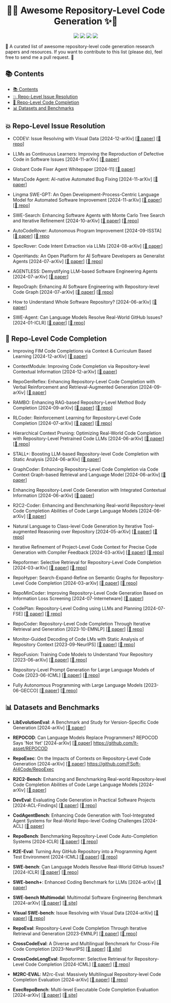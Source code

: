 <h1 align="center">🤖✨ Awesome Repository-Level Code Generation ✨🤖</h1>

<p align="center">
  <a href="https://awesome.re"><img src="https://awesome.re/badge.svg"></a>
  <img src="https://img.shields.io/github/stars/YerbaPage/Awesome-Repo-Level-Code-Generation?color=yellow&label=⭐ Stars">
  <img src="https://img.shields.io/badge/PRs-Welcome-red">
  <img src="https://img.shields.io/github/last-commit/YerbaPage/Awesome-Repo-Level-Code-Generation?label=⏰ Last%20Commit">
</p>

🌟 A curated list of awesome repository-level code generation research papers and resources. If you want to contribute to this list (please do), feel free to send me a pull request. 🚀

## 📚 Contents

- [📚 Contents](#-contents)
- [💥 Repo-Level Issue Resolution](#-repo-level-issue-resolution)
- [🤖 Repo-Level Code Completion](#-repo-level-code-completion)
- [📊 Datasets and Benchmarks](#-datasets-and-benchmarks)

## 💥 Repo-Level Issue Resolution

- CODEV: Issue Resolving with Visual Data [2024-12-arXiv] [[📄 paper](https://arxiv.org/pdf/2412.17315)] [[🔗 repo](https://github.com/luolin101/CodeV)]

- LLMs as Continuous Learners: Improving the Reproduction of Defective Code in Software Issues [2024-11-arXiv] [[📄 paper](https://arxiv.org/pdf/2411.13941)]

- Globant Code Fixer Agent Whitepaper [2024-11] [[📄 paper](https://ai.globant.com/wp-content/uploads/2024/11/Whitepaper-Globant-Code-Fixer-Agent.pdf)]

- MarsCode Agent: AI-native Automated Bug Fixing [2024-11-arXiv] [[📄 paper](https://arxiv.org/html/2411.10213v1)]

- Lingma SWE-GPT: An Open Development-Process-Centric Language Model for Automated Software Improvement [2024-11-arXiv] [[📄 paper](https://arxiv.org/html/2411.00622v1)] [[🔗 repo](https://github.com/LingmaTongyi/Lingma-SWE-GPT)]

- SWE-Search: Enhancing Software Agents with Monte Carlo Tree Search and Iterative Refinement [2024-10-arXiv] [[📄 paper](https://arxiv.org/pdf/2410.20285)] [[🔗 repo](https://github.com/aorwall/moatless-tree-search)]

- AutoCodeRover: Autonomous Program Improvement [2024-09-ISSTA] [[📄 paper](https://dl.acm.org/doi/10.1145/3650212.3680384)] [[🔗 repo](https://github.com/nus-apr/auto-code-rover)

- SpecRover: Code Intent Extraction via LLMs [2024-08-arXiv] [[📄 paper](https://arxiv.org/abs/2408.02232)]

- OpenHands: An Open Platform for AI Software Developers as Generalist Agents [2024-07-arXiv] [[📄 paper](https://arxiv.org/abs/2407.16741)] [[🔗 repo](https://github.com/All-Hands-AI/OpenHands)]

- AGENTLESS: Demystifying LLM-based Software Engineering Agents [2024-07-arXiv] [[📄 paper](https://arxiv.org/abs/2407.01489)]

- RepoGraph: Enhancing AI Software Engineering with Repository-level Code Graph [2024-07-arXiv] [[📄 paper](https://arxiv.org/abs/2407.01489)] [[🔗 repo](https://github.com/ozyyshr/RepoGraph)]

- How to Understand Whole Software Repository? [2024-06-arXiv] [[📄 paper](https://arxiv.org/pdf/2406.01422)]

- SWE-Agent: Can Language Models Resolve Real-World GitHub Issues? [2024-01-ICLR] [[📄 paper](https://openreview.net/forum?id=VTF8yNQM66)] [[🔗 repo](https://github.com/princeton-nlp/SWE-bench)]

## 🤖 Repo-Level Code Completion

- Improving FIM Code Completions via Context & Curriculum Based Learning [2024-12-arXiv] [[📄 paper](https://arxiv.org/abs/2412.16589)]

- ContextModule: Improving Code Completion via Repository-level Contextual Information [2024-12-arXiv] [[📄 paper](https://arxiv.org/abs/2412.08063)]

- RepoGenReflex: Enhancing Repository-Level Code Completion with Verbal Reinforcement and Retrieval-Augmented Generation [2024-09-arXiv] [[📄 paper](https://arxiv.org/abs/2409.13122)]
  
- RAMBO: Enhancing RAG-based Repository-Level Method Body Completion [2024-09-arXiv] [[📄 paper](https://arxiv.org/abs/2409.15204)] [[🔗 repo](https://github.com/ise-uet-vnu/rambo)]
  
- RLCoder: Reinforcement Learning for Repository-Level Code Completion [2024-07-arXiv] [[📄 paper](https://arxiv.org/abs/2407.19487)] [[🔗 repo](https://github.com/DeepSoftwareAnalytics/RLCoder)]
  
- Hierarchical Context Pruning: Optimizing Real-World Code Completion with Repository-Level Pretrained Code LLMs [2024-06-arXiv] [[📄 paper](https://arxiv.org/abs/2406.18294)] [[🔗 repo](https://github.com/Hambaobao/HCP-Coder)]
  
- STALL+: Boosting LLM-based Repository-level Code Completion with Static Analysis [2024-06-arXiv] [[📄 paper](https://arxiv.org/abs/2406.10018)]
  
- GraphCoder: Enhancing Repository-Level Code Completion via Code Context Graph-based Retrieval and Language Model [2024-06-arXiv] [[📄 paper](https://arxiv.org/abs/2406.07003)]
  
- Enhancing Repository-Level Code Generation with Integrated Contextual Information [2024-06-arXiv] [[📄 paper](https://arxiv.org/pdf/2406.03283)]
  
- R2C2-Coder: Enhancing and Benchmarking Real-world Repository-level Code Completion Abilities of Code Large Language Models [2024-06-arXiv] [[📄 paper](https://arxiv.org/abs/2406.01359)]
  
- Natural Language to Class-level Code Generation by Iterative Tool-augmented Reasoning over Repository [2024-05-arXiv] [[📄 paper](https://arxiv.org/abs/2405.01573)] [[🔗 repo](https://github.com/microsoft/repoclassbench)]
  
- Iterative Refinement of Project-Level Code Context for Precise Code Generation with Compiler Feedback [2024-03-arXiv] [[📄 paper](https://arxiv.org/abs/2403.16792)] [[🔗 repo](https://github.com/CGCL-codes/naturalcc/tree/main/examples/cocogen)]
  
- Repoformer: Selective Retrieval for Repository-Level Code Completion [2024-03-arXiv] [[📄 paper](https://arxiv.org/abs/2403.10059)] [[🔗 repo](https://repoformer.github.io/)]
  
- RepoHyper: Search-Expand-Refine on Semantic Graphs for Repository-Level Code Completion [2024-03-arXiv] [[📄 paper](https://arxiv.org/abs/2403.06095)] [[🔗 repo](https://github.com/FSoft-AI4Code/RepoHyper)]
  
- RepoMinCoder: Improving Repository-Level Code Generation Based on Information Loss Screening [2024-07-Internetware] [[📄 paper](https://dl.acm.org/doi/10.1145/3671016.3674819)]
  
- CodePlan: Repository-Level Coding using LLMs and Planning [2024-07-FSE] [[📄 paper](https://dl.acm.org/doi/abs/10.1145/3643757)] [[🔗 repo](https://github.com/microsoft/codeplan)]
  
- RepoCoder: Repository-Level Code Completion Through Iterative Retrieval and Generation [2023-10-EMNLP] [[📄 paper](https://aclanthology.org/2023.emnlp-main.151/)] [[🔗 repo](https://github.com/microsoft/CodeT/tree/main/RepoCoder)]
  
- Monitor-Guided Decoding of Code LMs with Static Analysis of Repository Context [2023-09-NeurIPS] [[📄 paper](https://neurips.cc/virtual/2023/poster/70362)] [[🔗 repo](https://aka.ms/monitors4codegen)]
  
- RepoFusion: Training Code Models to Understand Your Repository [2023-06-arXiv] [[📄 paper](https://arxiv.org/abs/2306.10998)] [[🔗 repo](https://github.com/ServiceNow/RepoFusion)]
  
- Repository-Level Prompt Generation for Large Language Models of Code [2023-06-ICML] [[📄 paper](https://proceedings.mlr.press/v202/shrivastava23a.html)] [[🔗 repo](https://github.com/shrivastavadisha/repo_level_prompt_generation)]
  
- Fully Autonomous Programming with Large Language Models [2023-06-GECCO] [[📄 paper](https://dl.acm.org/doi/pdf/10.1145/3583131.3590481)] [[🔗 repo](https://github.com/KoutchemeCharles/aied2023)]

## 📊 Datasets and Benchmarks

- **LibEvolutionEval**: A Benchmark and Study for Version-Specific Code Generation [2024-arXiv] [[📄 paper](https://arxiv.org/abs/2412.04478)]

- **REPOCOD**: Can Language Models Replace Programmers? REPOCOD Says 'Not Yet' [2024-arXiv] [[📄 paper](https://arxiv.org/abs/2410.21647)]  https://github.com/lt-asset/REPOCOD

- **RepoExec**: On the Impacts of Contexts on Repository-Level Code Generation [2024-arXiv] [[📄 paper](https://arxiv.org/abs/2406.11927)]  https://github.com/FSoft-AI4Code/RepoExec

- **R2C2-Bench**: Enhancing and Benchmarking Real-world Repository-level Code Completion Abilities of Code Large Language Models [2024-arXiv] [[📄 paper](https://arxiv.org/abs/2406.01359)]

- **DevEval**: Evaluating Code Generation in Practical Software Projects [2024-ACL-Findings] [[📄 paper](https://aclanthology.org/2024.findings-acl.214.pdf)] [[🔗 repo](https://github.com/seketeam/DevEval)]

- **CodAgentBench**: Enhancing Code Generation with Tool-Integrated Agent Systems for Real-World Repo-level Coding Challenges [2024-ACL] [[📄 paper](https://aclanthology.org/2024.acl-long.737/)]

- **RepoBench**: Benchmarking Repository-Level Code Auto-Completion Systems [2024-ICLR] [[📄 paper](https://openreview.net/forum?id=pPjZIOuQuF)] [[🔗 repo](https://github.com/Leolty/repobench)]

- **R2E-Eval**: Turning Any GitHub Repository into a Programming Agent Test Environment [2024-ICML] [[📄 paper](https://proceedings.mlr.press/v235/jain24c.html)] [[🔗 repo](https://r2e.dev/)]  

- **SWE-bench**: Can Language Models Resolve Real-World GitHub Issues? [2024-ICLR] [[📄 paper](https://arxiv.org/pdf/2310.06770)] [[🔗 repo](https://github.com/princeton-nlp/SWE-bench)]

- **SWE-bench+**: Enhanced Coding Benchmark for LLMs [2024-arXiv] [[📄 paper](https://arxiv.org/pdf/2410.06992)]

- **SWE-bench Multimodal**: Multimodal Software Engineering Benchmark [2024-arXiv] [[📄 paper](https://arxiv.org/abs/2410.03859)] [[🔗 site](https://swebench.com/multimodal)]

- **Visual SWE-bench**: Issue Resolving with Visual Data [2024-arXiv] [[📄 paper](https://arxiv.org/pdf/2412.17315)] [[🔗 repo](https://github.com/luolin101/CodeV)]

- **RepoEval**: Repository-Level Code Completion Through Iterative Retrieval and Generation [2023-EMNLP] [[📄 paper](https://aclanthology.org/2023.emnlp-main.151/)] [[🔗 repo](https://github.com/microsoft/CodeT/tree/main/RepoCoder)]

- **CrossCodeEval**: A Diverse and Multilingual Benchmark for Cross-File Code Completion [2023-NeurIPS] [[📄 paper](https://proceedings.neurips.cc/paper_files/paper/2023/file/920f2dced7d32ab2ba2f1970bc306af6-Paper-Datasets_and_Benchmarks.pdf)] [[🔗 site](https://crosscodeeval.github.io/)]

- **CrossCodeLongEval**: Repoformer: Selective Retrieval for Repository-Level Code Completion [2024-ICML] [[📄 paper](https://arxiv.org/abs/2403.10059)] [[🔗 repo](https://repoformer.github.io/)]

- **M2RC-EVAL**: M2rc-Eval: Massively Multilingual Repository-level Code Completion Evaluation [2024-arXiv] [[📄 paper](https://arxiv.org/abs/2410.21157)] [[🔗 repo](https://github.com/M2RC-Eval-Team/M2RC-Eval)]

- **ExecRepoBench**: Multi-level Executable Code Completion Evaluation [2024-arXiv] [[📄 paper](https://arxiv.org/abs/2412.11990)] [[🔗 site](https://execrepobench.github.io/)]